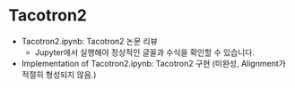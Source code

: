 # Tacotron2

- Tacotron2.ipynb: Tacotron2 논문 리뷰
  - Jupyter에서 실행해야 정상적인 글꼴과 수식을 확인할 수 있습니다.
- Implementation of Tacotron2.ipynb: Tacotron2 구현 (미완성, Alignment가 적절히 형성되지 않음.)

